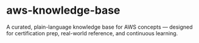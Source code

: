 # aws-knowledge-base
A curated, plain-language knowledge base for AWS concepts — designed for certification prep, real-world reference, and continuous learning.

